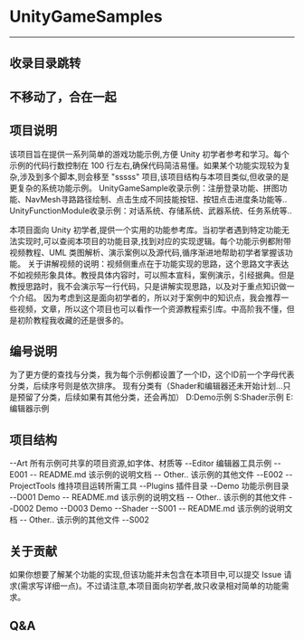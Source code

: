 # UnityGameSamples
---
## 收录目录跳转
## 不移动了，合在一起
## 项目说明
该项目旨在提供一系列简单的游戏功能示例,方便 Unity 初学者参考和学习。每个示例的代码行数控制在 100 行左右,确保代码简洁易懂。如果某个功能实现较为复杂,涉及到多个脚本,则会移至 "sssss" 项目,该项目结构与本项目类似,但收录的是更复杂的系统功能示例。
UnityGameSample收录示例：注册登录功能、拼图功能、NavMesh寻路路径绘制、点击生成不同技能按钮、按钮点击进度条功能等..
UnityFunctionModule收录示例：对话系统、存储系统、武器系统、任务系统等..

本项目面向 Unity 初学者,提供一个实用的功能参考库。当初学者遇到特定功能无法实现时,可以查阅本项目的功能目录,找到对应的实现逻辑。每个功能示例都附带视频教程、UML 类图解析、演示案例以及源代码,循序渐进地帮助初学者掌握该功能。
关于讲解视频的说明：视频侧重点在于功能实现的思路，这个思路文字表达不如视频形象具体。教授具体内容时，可以照本宣科，案例演示，引经据典。但是教授思路时，我不会演示写一行代码，只是讲解实现思路，以及对于重点知识做一个介绍。
因为考虑到这是面向初学者的，所以对于案例中的知识点，我会推荐一些视频，文章，所以这个项目也可以看作一个资源教程索引库。中高阶我不懂，但是初阶教程我收藏的还是很多的。

## 编号说明
为了更方便的查找与分类，我为每个示例都设置了一个ID，这个ID前一个字母代表分类，后续序号则是依次排序。
现有分类有（Shader和编辑器还未开始计划...只是预留了分类，后续如果有其他分类，还会再加）
D:Demo示例
S:Shader示例
E:编辑器示例

## 项目结构
--Art      所有示例可共享的项目资源,如字体、材质等
--Editor   编辑器工具示例
    --E001
      -- README.md 该示例的说明文档
      -- Other..   该示例的其他文件
    --E002
    --ProjectTools 维持项目运转所需工具
--Plugins  插件目录
--Demo     功能示例目录
    --D001 Demo
      -- README.md 该示例的说明文档
      -- Other..   该示例的其他文件
    --D002 Demo
    --D003 Demo
--Shader
    --S001
      -- README.md 该示例的说明文档
      -- Other..   该示例的其他文件
    --S002

## 关于贡献
如果你想要了解某个功能的实现,但该功能并未包含在本项目中,可以提交 Issue 请求(需求写详细一点)。不过请注意,本项目面向初学者,故只收录相对简单的功能需求。

## Q&A
 


